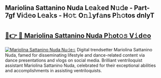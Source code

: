 ## Mariolina Sattanino Nuda L𝚎a𝚔ed N𝚞𝚍e - Part-7gf Vi𝚍𝚎o L𝚎a𝚔s - H𝚘𝚝 O𝚗𝚕yf𝚊ns P𝚑𝚘tos dnIyT

# <h2><a href="http://kf28tv.oniu.top/?m=Mariolina+Sattanino+Nuda">🔗👉 🔴 Mariolina Sattanino Nuda P𝚑ot𝚘𝚜 V𝚒d𝚎o</a></h2>

[![Mariolina Sattanino Nuda Nu𝚍e𝚜](https://i.imgur.com/0qMVB7G.gif)](http://kf28tv.oniu.top/?m=Mariolina+Sattanino+Nuda)
Digital trendsetter Mariolina Sattanino Nuda, famed for disseminating lifestyle and dance-related content via dance presentations and vlogs on social media. Brilliant ventriloquist assistant Mariolina Sattanino Nuda, celebrated for their exceptional abilities and accomplishments in assisting ventriloquists.  

